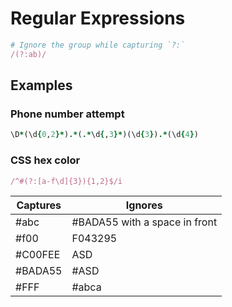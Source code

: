 # Regular Expressions

```ruby
# Ignore the group while capturing `?:`
/(?:ab)/
```

## Examples

### Phone number attempt

```ruby
\D*(\d{0,2}*).*(.*\d{,3}*)(\d{3}).*(\d{4})
```

### CSS hex color

```ruby
/^#(?:[a-f\d]{3}){1,2}$/i
```

Captures | Ignores
---------|---------------
#abc     |  #BADA55 with a space in front
#f00     | F043295
#C00FEE  | ASD
#BADA55  | #ASD
#FFF     | #abca
